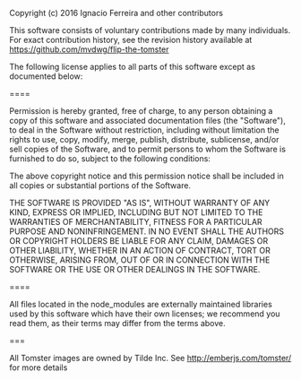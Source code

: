 Copyright (c) 2016 Ignacio Ferreira and other contributors

This software consists of voluntary contributions made by many
individuals. For exact contribution history, see the revision history
available at https://github.com/mvdwg/flip-the-tomster

The following license applies to all parts of this software except as
documented below:

====

Permission is hereby granted, free of charge, to any person obtaining a copy
of this software and associated documentation files (the "Software"), to deal
in the Software without restriction, including without limitation the rights
to use, copy, modify, merge, publish, distribute, sublicense, and/or sell
copies of the Software, and to permit persons to whom the Software is
furnished to do so, subject to the following conditions:

The above copyright notice and this permission notice shall be included in
all copies or substantial portions of the Software.

THE SOFTWARE IS PROVIDED "AS IS", WITHOUT WARRANTY OF ANY KIND, EXPRESS OR
IMPLIED, INCLUDING BUT NOT LIMITED TO THE WARRANTIES OF MERCHANTABILITY,
FITNESS FOR A PARTICULAR PURPOSE AND NONINFRINGEMENT. IN NO EVENT SHALL THE
AUTHORS OR COPYRIGHT HOLDERS BE LIABLE FOR ANY CLAIM, DAMAGES OR OTHER
LIABILITY, WHETHER IN AN ACTION OF CONTRACT, TORT OR OTHERWISE, ARISING FROM,
OUT OF OR IN CONNECTION WITH THE SOFTWARE OR THE USE OR OTHER DEALINGS IN
THE SOFTWARE.

====

All files located in the node_modules are externally maintained libraries
used by this software which have their own licenses; we recommend you read
them, as their terms may differ from the terms above.

===

All Tomster images are owned by Tilde Inc. See http://emberjs.com/tomster/ for
more details
